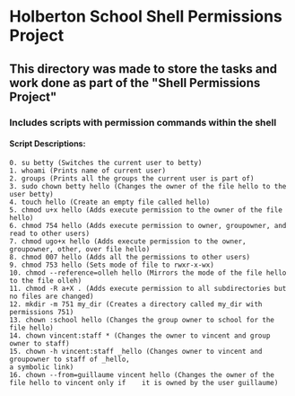 # Holberton School Shell Permissions Project

## This directory was made to store the tasks and work done as part of the "Shell Permissions Project"

### Includes scripts with permission commands within the shell

#### Script Descriptions:

	0. su betty (Switches the current user to betty)
	1. whoami (Prints name of current user)
	2. groups (Prints all the groups the current user is part of)
	3. sudo chown betty hello (Changes the owner of the file hello to the user betty)
	4. touch hello (Create an empty file called hello)
	5. chmod u+x hello (Adds execute permission to the owner of the file hello)
	6. chmod 754 hello (Adds execute permission to owner, groupowner, and read to other users)
	7. chmod ugo+x hello (Adds execute permission to the owner, groupowner, other, over file hello)
	8. chmod 007 hello (Adds all the permissions to other users)
	9. chmod 753 hello (Sets mode of file to rwxr-x-wx)
 	10. chmod --reference=olleh hello (Mirrors the mode of the file hello to the file olleh)
	11. chmod -R a+X . (Adds execute permission to all subdirectories but no files are changed)
	12. mkdir -m 751 my_dir (Creates a directory called my_dir with permissions 751)
	13. chown :school hello (Changes the group owner to school for the file hello)
	14. chown vincent:staff * (Changes the owner to vincent and group owner to staff)
	15. chown -h vincent:staff _hello (Changes owner to vincent and groupowner to staff of _hello,
	a symbolic link)
	16. chown --from=guillaume vincent hello (Changes the owner of the file hello to vincent only if 	it is owned by the user guillaume)
